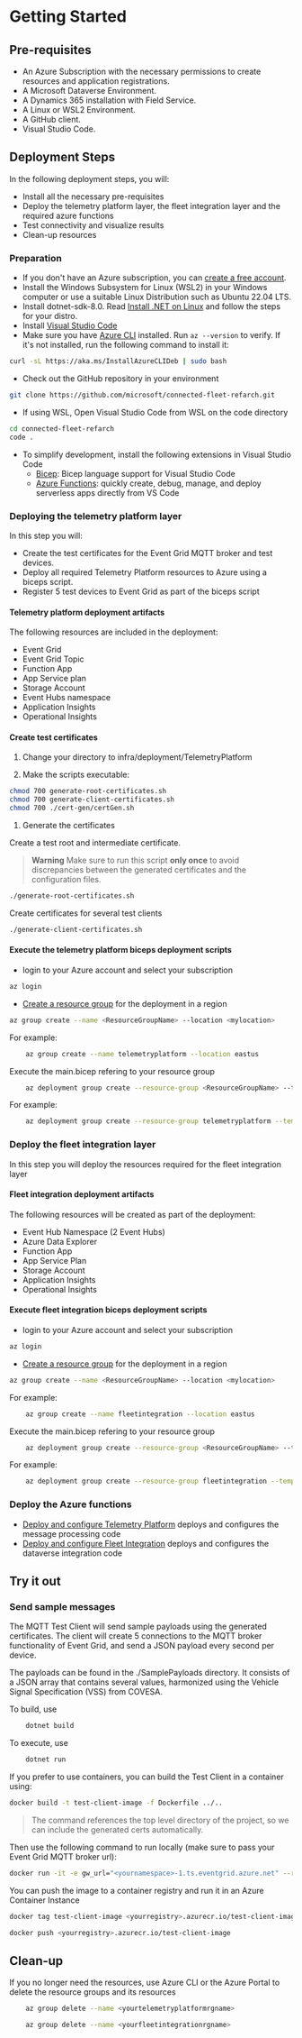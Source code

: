 # Getting Started

## Pre-requisites

- An Azure Subscription with the necessary permissions to create resources and application registrations.
- A Microsoft Dataverse Environment.
- A Dynamics 365 installation with Field Service.
- A Linux or WSL2 Environment.
- A GitHub client.
- Visual Studio Code.

## Deployment Steps

In the following deployment steps, you will:

- Install all the necessary pre-requisites
- Deploy the telemetry platform layer, the fleet integration layer and the required azure functions
- Test connectivity and visualize results
- Clean-up resources

### Preparation

- If you don't have an Azure subscription, you can [create a free account](https://azure.microsoft.com/en-us/pricing/purchase-options/azure-account).
- Install the Windows Subsystem for Linux (WSL2) in your Windows computer or use a suitable Linux Distribution such as Ubuntu 22.04 LTS.
- Install dotnet-sdk-8.0. Read [Install .NET on Linux](https://learn.microsoft.com/en-us/dotnet/core/install/linux) and follow the steps for your distro.
- Install [Visual Studio Code](https://visualstudio.microsoft.com/)
- Make sure you have [Azure CLI](https://learn.microsoft.com/en-us/cli/azure/install-azure-cli-linux?pivots=apt) installed. Run `az --version` to verify. If it's not installed, run the following command to install it:

```bash
curl -sL https://aka.ms/InstallAzureCLIDeb | sudo bash
```

- Check out the GitHub repository in your environment

``` bash
git clone https://github.com/microsoft/connected-fleet-refarch.git
```

- If using WSL, Open Visual Studio Code from WSL on the code directory

``` bash
cd connected-fleet-refarch
code .
```

- To simplify development, install the following extensions in Visual Studio Code
  - [Bicep](https://marketplace.visualstudio.com/items?itemName=ms-azuretools.vscode-bicep): Bicep language support for Visual Studio Code
  - [Azure Functions](https://marketplace.visualstudio.com/items?itemName=ms-azuretools.vscode-azurefunctions): quickly create, debug, manage, and deploy serverless apps directly from VS Code

### Deploying the telemetry platform layer

In this step you will:

- Create the test certificates for the Event Grid MQTT broker and test devices.
- Deploy all required Telemetry Platform resources to Azure using a biceps script.
- Register 5 test devices to Event Grid as part of the biceps script

#### Telemetry platform deployment artifacts

The following resources are included in the deployment:

- Event Grid
- Event Grid Topic
- Function App
- App Service plan
- Storage Account
- Event Hubs namespace
- Application Insights
- Operational Insights

#### Create test certificates

1. Change your directory to infra/deployment/TelemetryPlatform

1. Make the scripts executable:

```bash
chmod 700 generate-root-certificates.sh
chmod 700 generate-client-certificates.sh
chmod 700 ./cert-gen/certGen.sh
```

1. Generate the certificates

Create a test root and intermediate certificate.

> **Warning**
> Make sure to run this script **only once** to avoid discrepancies between the generated certificates and the configuration files.

```bash
./generate-root-certificates.sh
```

Create certificates for several test clients

```bash
./generate-client-certificates.sh
```

#### Execute the telemetry platform biceps deployment scripts

- login to your Azure account and select your subscription

``` bash
az login
```

- [Create a resource group](https://learn.microsoft.com/cli/azure/manage-azure-groups-azure-cli#create-a-resource-group) for the deployment in a region

``` bash
az group create --name <ResourceGroupName> --location <mylocation>
```

For example:

``` bash
    az group create --name telemetryplatform --location eastus
```

Execute the main.bicep refering to your resource group

``` bash
    az deployment group create --resource-group <ResourceGroupName> --template-file ./main.bicep 
```

For example:

``` bash
    az deployment group create --resource-group telemetryplatform --template-file ./main.bicep
```

### Deploy the fleet integration layer

In this step you will deploy the resources required for the fleet integration layer

#### Fleet integration deployment artifacts

The following resources will be created as part of the deployment:

- Event Hub Namespace (2 Event Hubs)
- Azure Data Explorer
- Function App
- App Service Plan
- Storage Account
- Application Insights
- Operational Insights

#### Execute fleet integration biceps deployment scripts

- login to your Azure account and select your subscription

``` bash
az login
```

- [Create a resource group](https://learn.microsoft.com/cli/azure/manage-azure-groups-azure-cli#create-a-resource-group) for the deployment in a region

``` bash
az group create --name <ResourceGroupName> --location <mylocation>
```

For example:

``` bash
    az group create --name fleetintegration --location eastus
```

Execute the main.bicep refering to your resource group

``` bash
    az deployment group create --resource-group <ResourceGroupName> --template-file ./main.bicep 
```

For example:

``` bash
    az deployment group create --resource-group fleetintegration --template-file ./main.bicep
```

### Deploy the Azure functions

- [Deploy and configure Telemetry Platform](../src/TelemetryPlatform/Functions/README.md) deploys and configures the message processing code
- [Deploy and configure Fleet Integration](../src/FleetIntegration/Functions/README.md) deploys and configures the dataverse integration code

## Try it out

### Send sample messages

The MQTT Test Client will send sample payloads using the generated certificates. The client will create 5 connections to the MQTT broker functionality
of Event Grid, and send a JSON payload every second per device.

The payloads can be found in the ./SamplePayloads directory. It consists of a JSON array that contains several values, harmonized using the
Vehicle Signal Specification (VSS) from COVESA.

To build, use

```bash
    dotnet build
```

To execute, use

```bash
    dotnet run
```

If you prefer to use containers, you can build the Test Client in a container using:

```bash
docker build -t test-client-image -f Dockerfile ../..
```

> The command references the top level directory of the project, so we can include the generated certs automatically.

Then use the following command to run locally (make sure to pass your Event Grid MQTT broker url):

```bash
docker run -it -e gw_url="<yournamespace>-1.ts.eventgrid.azure.net" --rm test-client-image
```

You can push the image to a container registry and run it in an Azure Container Instance

```bash
docker tag test-client-image <yourregistry>.azurecr.io/test-client-image

docker push <yourregistry>.azurecr.io/test-client-image
```

## Clean-up

If you no longer need the resources, use Azure CLI or the Azure Portal to delete the resource groups and its resources

```bash
    az group delete --name <yourtelemetryplatformrgname>

    az group delete --name <yourfleetintegrationrgname>

```
